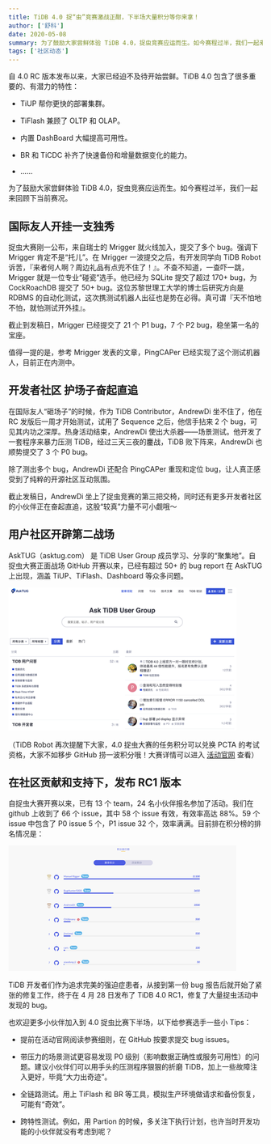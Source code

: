 ```yaml
---
title: TiDB 4.0 捉“虫”竞赛激战正酣，下半场大量积分等你来拿！
author: ['舒科']
date: 2020-05-08
summary: 为了鼓励大家尝鲜体验 TiDB 4.0，捉虫竞赛应运而生。如今赛程过半，我们一起来回顾下当前赛况。
tags: ['社区动态']
---
```


自 4.0  RC 版本发布以来，大家已经迫不及待开始尝鲜。TiDB 4.0 包含了很多重要的、有潜力的特性：

* TiUP 帮你更快的部署集群。

* TiFlash 兼顾了 OLTP 和 OLAP。

* 内置 DashBoard 大幅提高可用性。

* BR 和 TiCDC 补齐了快速备份和增量数据变化的能力。

* ……

为了鼓励大家尝鲜体验 TiDB 4.0，捉虫竞赛应运而生。如今赛程过半，我们一起来回顾下当前赛况。

## 国际友人开挂一支独秀

捉虫大赛刚一公布，来自瑞士的 Mrigger 就火线加入，提交了多个 bug。强调下 Mrigger 肯定不是“托儿”。在 Mrigger 一波提交之后，有开发同学向 TiDB Robot 诉苦，『来者何人啊？周边礼品有点兜不住了！』。不查不知道，一查吓一跳，Mrigger 就是一位专业“碰瓷”选手。他已经为 SQLite 提交了超过 170+ bug，为 CockRoachDB 提交了 50+ bug。这位苏黎世理工大学的博士后研究方向是 RDBMS 的自动化测试，这次携测试机器人出征也是势在必得。真可谓『天不怕地不怕，就怕测试开外挂』。

截止到发稿日，Mrigger 已经提交了 21 个 P1 bug，7 个 P2 bug，稳坐第一名的宝座。

值得一提的是，参考 Mrigger 发表的文章，PingCAPer 已经实现了这个测试机器人，目前正在内测中。

## 开发者社区 护场子奋起直追

在国际友人“砸场子”的时候，作为 TiDB Contributor，AndrewDi 坐不住了，他在 RC 发版后一周才开始测试，试用了 Sequence 之后，他信手拈来 2 个 bug，可见其内功之深厚。热身活动结束，AndrewDi 使出大杀器——场景测试。他开发了一套程序来暴力压测 TiDB，经过三天三夜的鏖战，TiDB 败下阵来，AndrewDi 也顺势提交了 3 个 P0 bug。

除了测出多个 bug，AndrewDi 还配合 PingCAPer 重现和定位 bug，让人真正感受到了纯粹的开源社区互动氛围。

截止发稿日，AndrewDi 坐上了捉虫竞赛的第三把交椅，同时还有更多开发者社区的小伙伴正在奋起直追，这股“较真”力量不可小觑哦～

## 用户社区开辟第二战场

AskTUG（asktug.com） 是 TiDB User Group 成员学习、分享的“聚集地”。自捉虫大赛正面战场 GitHub 开赛以来，已经有超过 50+ 的 bug report 在 AskTUG 上出现，涵盖 TiUP、TiFlash、Dashboard 等众多问题。

![asktug](media/tidb-usability-challenge-program-situation/1-asktug.png)

（TiDB Robot 再次提醒下大家，4.0 捉虫大赛的任务积分可以兑换 PCTA 的考试资格，大家不如移步 GitHub 捞一波积分哦！大赛详情可以进入 [活动官网](https://pingcap.com/community-cn/tidb-bug-hunting/) 查看）

## 在社区贡献和支持下，发布 RC1 版本

自捉虫大赛开赛以来，已有 13 个 team，24 名小伙伴报名参加了活动。我们在 github 上收到了 66 个 issue，其中 58 个 issue 有效，有效率高达 88%。59 个 issue 中包含了 P0 issue 5 个，P1 issue 32 个，效率满满。目前排在积分榜的排名情况是：

![asktug](media/tidb-usability-challenge-program-situation/2-积分榜.png)

TiDB 开发者们作为追求完美的强迫症患者，从接到第一份 bug 报告后就开始了紧张的修复工作，终于在 4 月 28 日发布了 TiDB 4.0 RC1，修复了大量捉虫活动中发现的 bug。

也欢迎更多小伙伴加入到 4.0 捉虫比赛下半场，以下给参赛选手一些小 Tips：

* 提前在活动官网阅读参赛细则，在 GitHub 按要求提交 bug issues。

* 带压力的场景测试更容易发现 P0 级别（影响数据正确性或服务可用性）的问题。建议小伙伴们可以用手头的压测程序狠狠的折磨 TiDB，加上一些故障注入更好，毕竟“大力出奇迹”。

* 全链路测试。用上 TiFlash 和 BR 等工具，模拟生产环境做请求和备份恢复，可能有“奇效”。

* 跨特性测试。例如，用 Partion 的时候，多关注下执行计划，也许当时开发功能的小伙伴就没有考虑到呢？